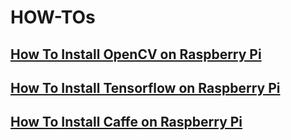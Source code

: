 # HOW-TOs

## [How To Install OpenCV on Raspberry Pi](OpenCV.md)
## [How To Install Tensorflow on Raspberry Pi](Tensorflow.md)
## [How To Install Caffe on Raspberry Pi](Caffe.md)

